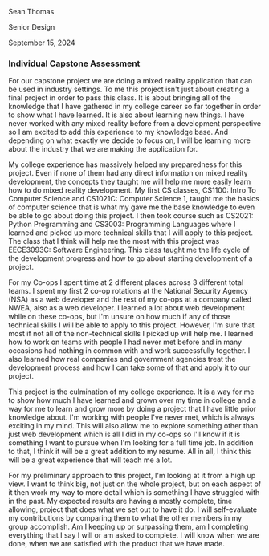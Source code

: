 Sean Thomas

Senior Design

September 15, 2024

### Individual Capstone Assessment

For our capstone project we are doing a mixed reality application that can be used in industry settings. To me this project isn't just about creating a final project in order to pass this class. It is about bringing all of the knowledge that I have gathered in my college career so far together in order to show what I have learned. It is also about learning new things. I have never worked with any mixed reality before from a development perspective so I am excited to add this experience to my knowledge base. And depending on what exactly we decide to focus on, I will be learning more about the industry that we are making the application for.

My college experience has massively helped my preparedness for this project. Even if none of them had any direct information on mixed reality development, the concepts they taught me will help me more easily learn how to do mixed reality development. My first CS classes, CS1100: Intro To Computer Science and CS1021C: Computer Science 1, taught me the basics of computer science that is what my gave me the base knowledge to even be able to go about doing this project. I then took course such as CS2021: Python Programming and CS3003: Programming Languages where I learned and picked up more technical skills that I will apply to this project. The class that I think will help me the most with this project was EECE3093C: Software Engineering. This class taught me the life cycle of the development progress and how to go about starting development of a project.

For my Co-ops I spent time at 2 different places across 3 different total teams. I spent my first 2 co-op rotations at the National Security Agency (NSA) as a web developer and the rest of my co-ops at a company called NWEA, also as a web developer. I learned a lot about web development while on these co-ops, but I'm unsure on how much if any of those technical skills I will be able to apply to this project. However, I'm sure that most if not all of the non-technical skills I picked up will help me. I learned how to work on teams with people I had never met before and in many occasions had nothing in common with and work successfully together. I also learned how real companies and government agencies treat the development process and how I can take some of that and apply it to our project.

This project is the culmination of my college experience. It is a way for me to show how much I have learned and grown over my time in college and a way for me to learn and grow more by doing a project that I have little prior knowledge about. I'm working with people I've never met, which is always exciting in my mind. This will also allow me to explore something other than just web development which is all I did in my co-ops so I'll know if it is something I want to pursue when I'm looking for a full time job. In addition to that, I think it will be a great addition to my resume. All in all, I think this will be a great experience that will teach me a lot.

For my preliminary approach to this project, I'm looking at it from a high up view. I want to think big, not just on the whole project, but on each aspect of it then work my way to more detail which is something I have struggled with in the past. My expected results are having a mostly complete, time allowing, project that does what we set out to have it do. I will self-evaluate my contributions by comparing them to what the other members in my group accomplish. Am I keeping up or surpassing them, am I completing everything that I say I will or am asked to complete. I will know when we are done, when we are satisfied with the product that we have made.

